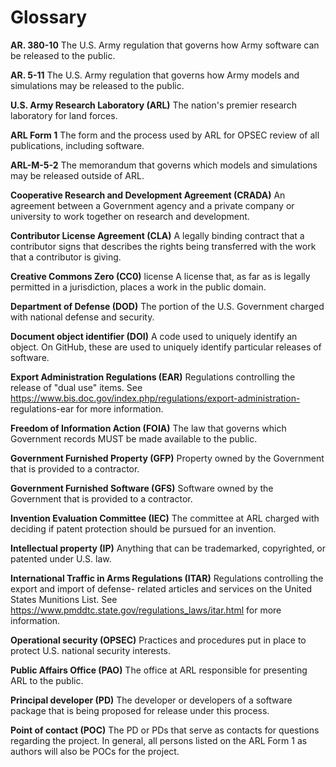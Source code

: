 # Glossary

<a name="78FA5278C17C11E6B899003EE1B763F8"></a>**AR. 380-10** The U.S. Army
regulation that governs how Army software can be released to the public.

<a name="79AF033AC17C11E6911F003EE1B763F8"></a>**AR. 5-11** The U.S. Army
regulation that governs how Army models and simulations may be released to the
public.

<a name="7B2AB4D2C17C11E6AC39003EE1B763F8"></a>**U.S. Army Research Laboratory
(ARL)** The nation's premier research laboratory for land forces.

<a name="7DB7D1E6C17C11E6AF24003EE1B763F8"></a>**ARL Form 1** The form and the
process used by ARL for OPSEC review of all publications, including software.

<a name="7FFF62C0C17C11E68EE2003EE1B763F8"></a>**ARL-M-5-2** The memorandum
that governs which models and simulations may be released outside of ARL.

<a name="80BB5F0AC17C11E6AF02003EE1B763F8"></a>**Cooperative Research and
Development Agreement (CRADA)** An agreement between a Government agency and a
private company or university to work together on research and development.

<a name="82768998C17C11E68A44003EE1B763F8"></a>**Contributor License Agreement
(CLA)** A legally binding contract that a contributor signs that describes the
rights being transferred with the work that a contributor is giving.

<a name="836F8E9CC17C11E6910F003EE1B763F8"></a>**Creative Commons Zero (CC0)**
license A license that, as far as is legally permitted in a jurisdiction,
places a work in the public domain.

<a name="84E523E4C17C11E6B04B003EE1B763F8"></a>**Department of Defense (DOD)**
The portion of the U.S. Government charged with national defense and security.

<a name="85B4B076C17C11E6A008003EE1B763F8"></a>**Document object identifier
(DOI)** A code used to uniquely identify an object.  On GitHub, these are used
to uniquely identify particular releases of software.

<a name="866BCDF6C17C11E69285003EE1B763F8"></a>**Export Administration
Regulations (EAR)** Regulations controlling the release of "dual use" items.
See https://www.bis.doc.gov/index.php/regulations/export-administration-
regulations-ear for more information.

<a name="8809AA14C17C11E691FC003EE1B763F8"></a>**Freedom of Information Action
(FOIA)** The law that governs which Government records MUST be made available
to the public.

<a name="88A5E64CC17C11E6859F003EE1B763F8"></a>**Government Furnished Property
(GFP)** Property owned by the Government that is provided to a contractor.

<a name="8A38C9DEC17C11E6A2B5003EE1B763F8"></a>**Government Furnished Software
(GFS)** Software owned by the Government that is provided to a contractor.

<a name="8CB9B558C17C11E6AC99003EE1B763F8"></a>**Invention Evaluation
Committee (IEC)** The committee at ARL charged with deciding if patent
protection should be pursued for an invention.

<a name="8D39E250C17C11E6BD62003EE1B763F8"></a>**Intellectual property (IP)**
Anything that can be trademarked, copyrighted, or patented under U.S. law.

<a name="8DEFC60CC17C11E6A55D003EE1B763F8"></a>**International Traffic in Arms
Regulations (ITAR)** Regulations controlling the export and import of defense-
related articles and services on the United States Munitions List.  See
https://www.pmddtc.state.gov/regulations_laws/itar.html for more information.

<a name="8ECF3030C17C11E699E6003EE1B763F8"></a>**Operational security
(OPSEC)** Practices and procedures put in place to protect U.S. national
security interests.

<a name="8FB1C302C17C11E6A3E2003EE1B763F8"></a>**Public Affairs Office (PAO)**
The office at ARL responsible for presenting ARL to the public.

<a name="90A678DEC17C11E68CD0003EE1B763F8"></a>**Principal developer (PD)**
The developer or developers of a software package that is being proposed for
release under this process.

<a name="91933F1EC17C11E6AE5A003EE1B763F8"></a>**Point of contact (POC)** The
PD or PDs that serve as contacts for questions regarding the project.  In
general, all persons listed on the ARL Form 1 as authors will also be POCs for
the project.
